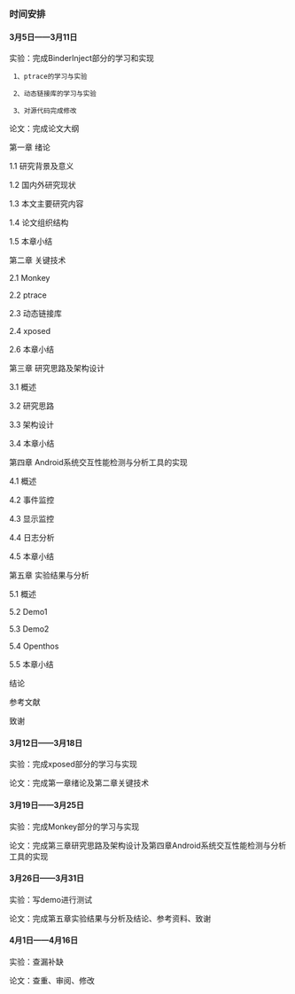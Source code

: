### 时间安排

#### 3月5日——3月11日
实验：完成BinderInject部分的学习和实现

     1、ptrace的学习与实验
     
     2、动态链接库的学习与实验
     
     3、对源代码完成修改
     
论文：完成论文大纲

第一章 绪论

1.1 研究背景及意义

1.2 国内外研究现状

1.3 本文主要研究内容

1.4 论文组织结构

1.5 本章小结

第二章 关键技术

2.1 Monkey

2.2 ptrace

2.3 动态链接库

2.4 xposed

2.6 本章小结

第三章 研究思路及架构设计

3.1 概述

3.2 研究思路

3.3 架构设计

3.4 本章小结

第四章 Android系统交互性能检测与分析工具的实现

4.1 概述

4.2 事件监控

4.3 显示监控

4.4 日志分析

4.5 本章小结

第五章 实验结果与分析

5.1 概述

5.2 Demo1

5.3 Demo2

5.4 Openthos

5.5 本章小结

结论

参考文献

致谢


#### 3月12日——3月18日

实验：完成xposed部分的学习与实现

论文：完成第一章绪论及第二章关键技术


#### 3月19日——3月25日

实验：完成Monkey部分的学习与实现

论文：完成第三章研究思路及架构设计及第四章Android系统交互性能检测与分析工具的实现

#### 3月26日——3月31日

实验：写demo进行测试

论文：完成第五章实验结果与分析及结论、参考资料、致谢

#### 4月1日——4月16日

实验：查漏补缺

论文：查重、审阅、修改
